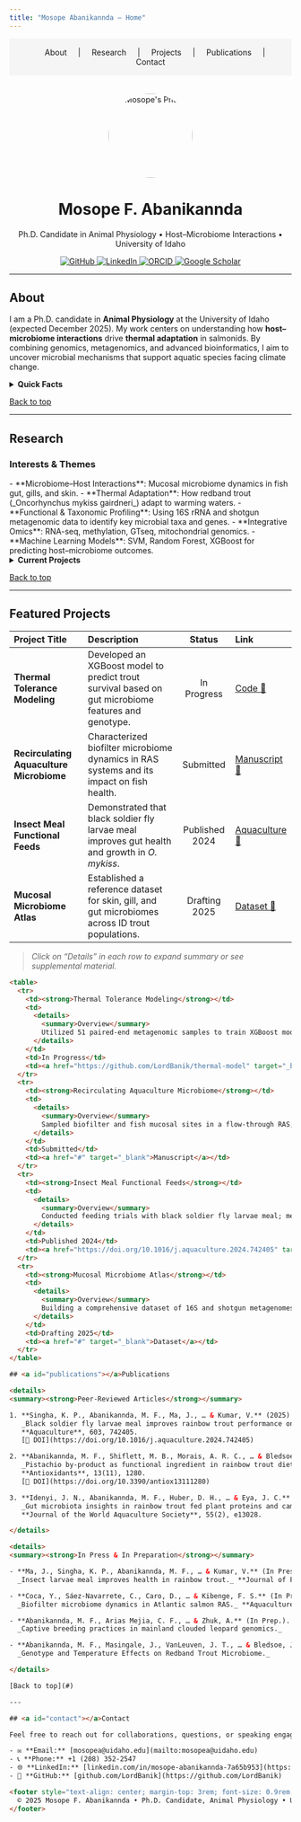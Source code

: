 ```yaml
---
title: "Mosope Abanikannda – Home"
---
```



<!--
  This Markdown serves as a homepage layout for a GitHub Pages site.
  It includes navigation, interactive collapsible sections, and anchor links.
-->

<!-- Navigation Bar -->
<nav style="background-color: #f5f5f5; padding: 1rem; text-align: center;">
  <a href="#about" style="margin: 0 1rem; text-decoration: none;">About</a> |
  <a href="#research" style="margin: 0 1rem; text-decoration: none;">Research</a> |
  <a href="#projects" style="margin: 0 1rem; text-decoration: none;">Projects</a> |
  <a href="#publications" style="margin: 0 1rem; text-decoration: none;">Publications</a> |
  <a href="#contact" style="margin: 0 1rem; text-decoration: none;">Contact</a>
</nav>

<!-- Hero Section -->
<p align="center" style="margin-top: 2rem;">
  <img src="https://avatars.githubusercontent.com/u/replace_with_your_github_id?v=4" alt="Mosope's Photo" width="150" style="border-radius: 50%;">
</p>

<h1 align="center">Mosope F. Abanikannda</h1>
<p align="center">Ph.D. Candidate in Animal Physiology • Host–Microbiome Interactions • University of Idaho</p>

<p align="center">
  <a href="https://github.com/LordBanik" target="_blank">
    <img
      src="https://img.shields.io/badge/GitHub-@LordBanik-181717?style=flat&logo=github"
      alt="GitHub"
    />
  </a>
  <a href="https://www.linkedin.com/in/mosope-abanikannda-7a65b953/" target="_blank">
    <img
      src="https://img.shields.io/badge/LinkedIn-Connect-blue?style=flat&logo=linkedin"
      alt="LinkedIn"
    />
  </a>
  <a href="https://orcid.org/0000-0003-0330-5793" target="_blank">
    <img
      src="https://img.shields.io/badge/ORCID-0000--0003--0330--5793-green?style=flat&logo=orcid"
      alt="ORCID"
    />
  </a>
  <a href="https://scholar.google.com/citations?user=J70hhEgAAAAJ&hl=en" target="_blank">
    <img
      src="https://img.shields.io/badge/Google%20Scholar-Profile-blue?style=flat&logo=google-scholar"
      alt="Google Scholar"
    />
  </a>
</p>


---

## <a id="about"></a>About

I am a Ph.D. candidate in **Animal Physiology** at the University of Idaho (expected December 2025). My work centers on understanding how **host–microbiome interactions** drive **thermal adaptation** in salmonids. By combining genomics, metagenomics, and advanced bioinformatics, I aim to uncover microbial mechanisms that support aquatic species facing climate change.

<details>
<summary><strong>Quick Facts</strong></summary>

- 📍 Moscow, Idaho, USA  
- 🧑‍🎓 Ph.D. Candidate, Animal Physiology (Host–Microbiome)  
- 🎓 M.Sc. in Biotechnology, West Virginia State University  
- 📚 B.Sc. in Aquaculture and Fisheries Management, FUNAAB (Nigeria)  
- 🛠️ Skills: Python, R, Bash, Illumina/Nanopore sequencing, 16S & shotgun metagenomics, machine learning, HPC/Linux  
- 🌐 Languages: English, basic Yoruba  
</details>

[Back to top](#)

---

## <a id="research"></a>Research

<h3>Interests & Themes</h3>
- **Microbiome–Host Interactions**: Mucosal microbiome dynamics in fish gut, gills, and skin.  
- **Thermal Adaptation**: How redband trout (_Oncorhynchus mykiss gairdneri_) adapt to warming waters.  
- **Functional & Taxonomic Profiling**: Using 16S rRNA and shotgun metagenomic data to identify key microbial taxa and genes.  
- **Integrative Omics**: RNA-seq, methylation, GTseq, mitochondrial genomics.  
- **Machine Learning Models**: SVM, Random Forest, XGBoost for predicting host–microbiome outcomes.

<details>
<summary><strong>Current Projects</strong></summary>

1. **Common Garden Thermal Experiment**  
   - Assessing genotype × temperature effects on gut microbiome composition.  
   - Integrating metagenomic functional profiling with host transcriptomics.

2. **Field Survey of Wild Redband Trout**  
   - Comparing microbiomes across ecotypes (desert vs. montane).  
   - Linking environmental parameters (temperature, diet) to microbial community shifts.

3. **Insect Larvae as Functional Feed**  
   - Evaluating black soldier fly larvae meal to mitigate soybean-meal-induced inflammation in rainbow trout.  
   - Analyzing growth performance, nutrient uptake, and mucosal microbiome response.  
</details>

[Back to top](#)

---

## <a id="projects"></a>Featured Projects

| Project Title                     | Description                                                                         | Status         | Link                                                                                       |
|:----------------------------------|:------------------------------------------------------------------------------------|:--------------:|:-------------------------------------------------------------------------------------------|
| **Thermal Tolerance Modeling**    | Developed an XGBoost model to predict trout survival based on gut microbiome features and genotype. | In Progress    | [Code 🔗](https://github.com/LordBanik/thermal-model)                                       |
| **Recirculating Aquaculture Microbiome** | Characterized biofilter microbiome dynamics in RAS systems and its impact on fish health. | Submitted      | [Manuscript 🔗](#)                                                                          |
| **Insect Meal Functional Feeds**  | Demonstrated that black soldier fly larvae meal improves gut health and growth in _O. mykiss_. | Published 2024 | [Aquaculture 🔗](https://doi.org/10.1016/j.aquaculture.2024.742405)                         |
| **Mucosal Microbiome Atlas**      | Established a reference dataset for skin, gill, and gut microbiomes across ID trout populations. | Drafting 2025 | [Dataset 🔗](#)                                                                             |

> _Click on “Details” in each row to expand summary or see supplemental material._

```html
<table>
  <tr>
    <td><strong>Thermal Tolerance Modeling</strong></td>
    <td>
      <details>
        <summary>Overview</summary>
        Utilized 51 paired-end metagenomic samples to train XGBoost models predicting survival under heat stress. Integrated host transcriptomic response (RNA-seq) to identify microbial-gene interactions.
      </details>
    </td>
    <td>In Progress</td>
    <td><a href="https://github.com/LordBanik/thermal-model" target="_blank">GitHub Repo</a></td>
  </tr>
  <tr>
    <td><strong>Recirculating Aquaculture Microbiome</strong></td>
    <td>
      <details>
        <summary>Overview</summary>
        Sampled biofilter and fish mucosal sites in a flow-through RAS; performed shotgun metagenomics and MAG recovery to explore community shifts over time.
      </details>
    </td>
    <td>Submitted</td>
    <td><a href="#" target="_blank">Manuscript</a></td>
  </tr>
  <tr>
    <td><strong>Insect Meal Functional Feeds</strong></td>
    <td>
      <details>
        <summary>Overview</summary>
        Conducted feeding trials with black soldier fly larvae meal; measured growth, gut histology, inflammatory markers, and 16S profiling.
      </details>
    </td>
    <td>Published 2024</td>
    <td><a href="https://doi.org/10.1016/j.aquaculture.2024.742405" target="_blank">Aquaculture 742405</a></td>
  </tr>
  <tr>
    <td><strong>Mucosal Microbiome Atlas</strong></td>
    <td>
      <details>
        <summary>Overview</summary>
        Building a comprehensive dataset of 16S and shotgun metagenomes from gill, skin, and gut of wild redband trout across three ecotypes.
      </details>
    </td>
    <td>Drafting 2025</td>
    <td><a href="#" target="_blank">Dataset</a></td>
  </tr>
</table>

## <a id="publications"></a>Publications

<details>
<summary><strong>Peer-Reviewed Articles</strong></summary>

1. **Singha, K. P., Abanikannda, M. F., Ma, J., … & Kumar, V.** (2025).  
   _Black soldier fly larvae meal improves rainbow trout performance on a high–soy diet._  
   **Aquaculture**, 603, 742405.  
   [🔗 DOI](https://doi.org/10.1016/j.aquaculture.2024.742405)

2. **Abanikannda, M. F., Shiflett, M. B., Morais, A. R. C., … & Bledsoe, J. W.** (2024).  
   _Pistachio by-product as functional ingredient in rainbow trout diets._  
   **Antioxidants**, 13(11), 1280.  
   [🔗 DOI](https://doi.org/10.3390/antiox13111280)

3. **Idenyi, J. N., Abanikannda, M. F., Huber, D. H., … & Eya, J. C.** (2024).  
   _Gut microbiota insights in rainbow trout fed plant proteins and camelina oil._  
   **Journal of the World Aquaculture Society**, 55(2), e13028.

</details>

<details>
<summary><strong>In Press & In Preparation</strong></summary>

- **Ma, J., Singha, K. P., Abanikannda, M. F., … & Kumar, V.** (In Press).  
  _Insect larvae meal improves health in rainbow trout._ **Journal of Fish Diseases**.

- **Coca, Y., Sáez-Navarrete, C., Caro, D., … & Kibenge, F. S.** (In Press).  
  _Biofilter microbiome dynamics in Atlantic salmon RAS._ **Aquaculture International**.

- **Abanikannda, M. F., Arias Mejia, C. F., … & Zhuk, A.** (In Prep.).  
  _Captive breeding practices in mainland clouded leopard genomics._

- **Abanikannda, M. F., Masingale, J., VanLeuven, J. T., … & Bledsoe, J. W.** (In Prep.).  
  _Genotype and Temperature Effects on Redband Trout Microbiome._

</details>

[Back to top](#)

---

## <a id="contact"></a>Contact

Feel free to reach out for collaborations, questions, or speaking engagements:

- ✉️ **Email:** [mosopea@uidaho.edu](mailto:mosopea@uidaho.edu)  
- 📞 **Phone:** +1 (208) 352-2547
- 🌐 **LinkedIn:** [linkedin.com/in/mosope-abanikannda-7a65b953](https://www.linkedin.com/in/mosope-abanikannda-7a65b953/)  
- 🐙 **GitHub:** [github.com/LordBanik](https://github.com/LordBanik)

<footer style="text-align: center; margin-top: 3rem; font-size: 0.9rem; color: #666;">
  © 2025 Mosope F. Abanikannda • Ph.D. Candidate, Animal Physiology • University of Idaho
</footer>
